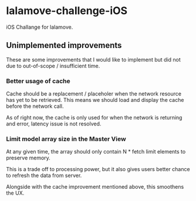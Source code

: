 # lalamove-challenge-iOS
iOS Challange for lalamove.

## Unimplemented improvements
These are some improvements that I would like to implement but did not due to out-of-scope / insufficient time.

### Better usage of cache
Cache should be a replacement / placeholer when the network resource has yet to be retrieved. This means we should load and display the cache before the network call.

As of right now, the cache is only used for when the network is returning and error, latency issue is not resolved.

### Limit model array size in the Master View
At any given time, the array should only contain N * fetch limit elements to preserve memory.

This is a trade off to processing power, but it also gives users better chance to refresh the data from server.

Alongside with the cache improvement mentioned above, this smoothens the UX.
